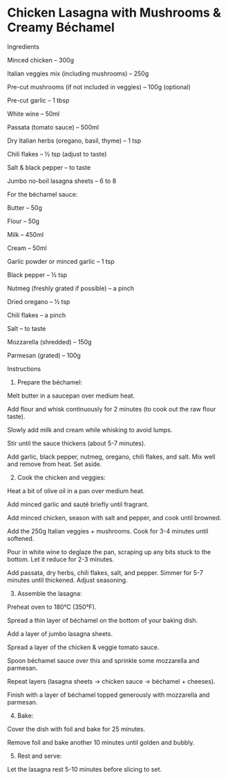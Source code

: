 # Chicken Lasagna with Mushrooms & Creamy Béchamel

Ingredients

Minced chicken – 300g

Italian veggies mix (including mushrooms) – 250g

Pre-cut mushrooms (if not included in veggies) – 100g (optional)

Pre-cut garlic – 1 tbsp

White wine – 50ml

Passata (tomato sauce) – 500ml

Dry Italian herbs (oregano, basil, thyme) – 1 tsp

Chili flakes – ½ tsp (adjust to taste)

Salt & black pepper – to taste

Jumbo no-boil lasagna sheets – 6 to 8


For the béchamel sauce:

Butter – 50g

Flour – 50g

Milk – 450ml

Cream – 50ml

Garlic powder or minced garlic – 1 tsp

Black pepper – ½ tsp

Nutmeg (freshly grated if possible) – a pinch

Dried oregano – ½ tsp

Chili flakes – a pinch

Salt – to taste

Mozzarella (shredded) – 150g

Parmesan (grated) – 100g


Instructions

1. Prepare the béchamel:

Melt butter in a saucepan over medium heat.

Add flour and whisk continuously for 2 minutes (to cook out the raw flour taste).

Slowly add milk and cream while whisking to avoid lumps.

Stir until the sauce thickens (about 5-7 minutes).

Add garlic, black pepper, nutmeg, oregano, chili flakes, and salt. Mix well and remove from heat. Set aside.


2. Cook the chicken and veggies:

Heat a bit of olive oil in a pan over medium heat.

Add minced garlic and sauté briefly until fragrant.

Add minced chicken, season with salt and pepper, and cook until browned.

Add the 250g Italian veggies + mushrooms. Cook for 3-4 minutes until softened.

Pour in white wine to deglaze the pan, scraping up any bits stuck to the bottom. Let it reduce for 2-3 minutes.

Add passata, dry herbs, chili flakes, salt, and pepper. Simmer for 5-7 minutes until thickened. Adjust seasoning.


3. Assemble the lasagna:

Preheat oven to 180°C (350°F).

Spread a thin layer of béchamel on the bottom of your baking dish.

Add a layer of jumbo lasagna sheets.

Spread a layer of the chicken & veggie tomato sauce.

Spoon béchamel sauce over this and sprinkle some mozzarella and parmesan.

Repeat layers (lasagna sheets → chicken sauce → béchamel + cheeses).

Finish with a layer of béchamel topped generously with mozzarella and parmesan.


4. Bake:

Cover the dish with foil and bake for 25 minutes.

Remove foil and bake another 10 minutes until golden and bubbly.


5. Rest and serve:

Let the lasagna rest 5-10 minutes before slicing to set.
